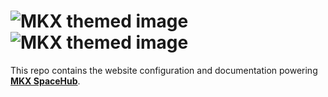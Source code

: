 # ![MKX themed image](https://imgur.com/U7p0pZh.png#gh-light-mode-only)![MKX themed image](https://imgur.com/N7QHY7Q.png#gh-dark-mode-only)


This repo contains the website configuration and documentation powering [**MKX SpaceHub**](https://mkeithx.github.io/).




